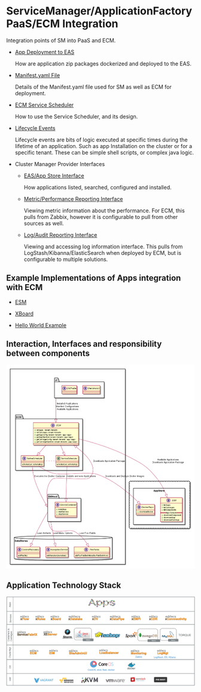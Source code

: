 # ServiceManager/ApplicationFactory PaaS/ECM Integration

Integration points of SM into PaaS and ECM.

  * [App Deployment to EAS](EASAppDeployment.md)
  
    How are application zip packages dockerized and deployed to the EAS.
  
  * [Manifest.yaml File](Manifest.md)
  
    Details of the Manifest.yaml file used for SM as well as ECM for deployment.
  
  * [ECM Service Scheduler](SMMetaScheduler.md)
  
    How to use the Service Scheduler, and its design.
  
  * [Lifecycle Events](sm-lifecycle-api/README.md)
  
    Lifecycle events are bits of logic executed at specific times during the lifetime of an application. Such as app
    Installation on the cluster or for a specific tenant. These can be simple shell scripts, or complex java logic.

  * Cluster Manager Provider Interfaces
  
    * [EAS/App Store Interface](AppStore.md)
    
      How applications listed, searched, configured and installed.
    
    * [Metric/Performance Reporting Interface](MetricReporting.md)
    
      Viewing metric information about the performance. For ECM, this pulls from Zabbix, however it is configurable
      to pull from other sources as well. 
    
    * [Log/Audit Reporting Interface](LogReporting.md)
    
      Viewing and accessing log information interface. This pulls from LogStash/Kibanna/ElasticSearch when deployed by
      ECM, but is configurable to multiple solutions.

## Example Implementations of Apps integration with ECM

  * [ESM](../../esm/docs/ecm_integration.md)
  
  * [XBoard](../../xboard/docs/ecm_integration.md)
  
  * [Hello World Example](../../examples/hello-example/docs/ecm_integration.md)

## Interaction, Interfaces and responsibility between components

![SM PaaS Integration Diagram](images/plantuml/PaaSInteractionDiagram.png)

## Application Technology Stack

![Application Stack](images/ApplicationStack.png)
